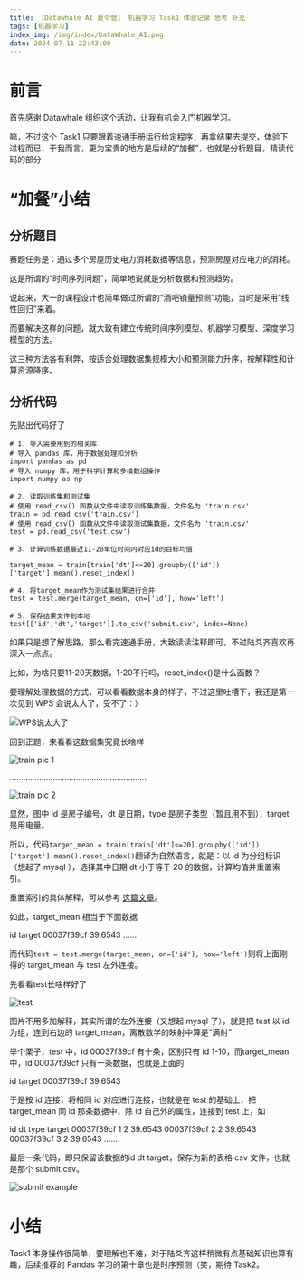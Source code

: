 ```yaml
---
title: 【Datawhale AI 夏令营】 机器学习 Task1 体验记录 思考 补充
tags: [机器学习]
index_img: /img/index/DataWhale_AI.png
date: 2024-07-11 22:43:00
---
```

# 前言
首先感谢 Datawhale 组织这个活动，让我有机会入门机器学习。

嘛，不过这个 Task1 只要跟着速通手册运行给定程序，再拿结果去提交，体验下过程而已，于我而言，更为宝贵的地方是后续的“加餐”，也就是分析题目，精读代码的部分


# “加餐”小结

## 分析题目
赛题任务是：通过多个房屋历史电力消耗数据等信息，预测房屋对应电力的消耗。

这是所谓的“时间序列问题”，简单地说就是分析数据和预测趋势。

说起来，大一的课程设计也简单做过所谓的“酒吧销量预测”功能，当时是采用“线性回归”来着。

而要解决这样的问题，就大致有建立传统时间序列模型、机器学习模型、深度学习模型的方法。

这三种方法各有利弊，按适合处理数据集规模大小和预测能力升序，按解释性和计算资源降序。

## 分析代码

先贴出代码好了
```
# 1. 导入需要用到的相关库
# 导入 pandas 库，用于数据处理和分析
import pandas as pd
# 导入 numpy 库，用于科学计算和多维数组操作
import numpy as np

# 2. 读取训练集和测试集
# 使用 read_csv() 函数从文件中读取训练集数据，文件名为 'train.csv'
train = pd.read_csv('train.csv')
# 使用 read_csv() 函数从文件中读取测试集数据，文件名为 'train.csv'
test = pd.read_csv('test.csv')

# 3. 计算训练数据最近11-20单位时间内对应id的目标均值

target_mean = train[train['dt']<=20].groupby(['id'])['target'].mean().reset_index()

# 4. 将target_mean作为测试集结果进行合并
test = test.merge(target_mean, on=['id'], how='left')

# 5. 保存结果文件到本地
test[['id','dt','target']].to_csv('submit.csv', index=None)
```

如果只是想了解思路，那么看完速通手册，大致读读注释即可，不过陆爻齐喜欢再深入一点点。

比如，为啥只要11-20天数据，1-20不行吗，reset_index()是什么函数？

要理解处理数据的方式，可以看看数据本身的样子，不过这里吐槽下，我还是第一次见到 WPS 会说太大了，受不了：）

![WPS说太大了](https://img2024.cnblogs.com/blog/3207177/202407/3207177-20240711214834025-1250283106.png)

回到正题，来看看这数据集究竟长啥样

![train pic 1](https://img2024.cnblogs.com/blog/3207177/202407/3207177-20240711215329507-2023937455.png)

……………………………………………………

![train pic 2](https://img2024.cnblogs.com/blog/3207177/202407/3207177-20240711215338956-1671382801.png)

显然，图中 id 是房子编号，dt 是日期，type 是房子类型（暂且用不到），target 是用电量。

所以，代码``target_mean = train[train['dt']<=20].groupby(['id'])['target'].mean().reset_index()``翻译为自然语言，就是：以 id 为分组标识（想起了 mysql ），选择其中日期 dt 小于等于 20 的数据，计算均值并重置索引。

重置索引的具体解释，可以参考 [这篇文章](https://www.cnblogs.com/keye/p/11229863.html)。

如此，target_mean 相当于下面数据

id          target
00037f39cf  39.6543
……

而代码``test = test.merge(target_mean, on=['id'], how='left')``则将上面刚得的 target_mean 与 test 左外连接。

先看看test长啥样好了

![test](https://img2024.cnblogs.com/blog/3207177/202407/3207177-20240711222938772-1741838916.png)

图片不用多加解释，其实所谓的左外连接（又想起 mysql 了），就是把 test 以 id 为组，连到右边的 target_mean，离散数学的映射中算是“满射”

举个栗子，test 中，id 00037f39cf 有十条，区别只有 id 1-10，而target_mean 中，id 00037f39cf 只有一条数据，也就是上面的

id          target
00037f39cf  39.6543

于是按 id 连接，将相同 id 对应进行连接，也就是在 test 的基础上，把 target_mean 同 id 那条数据中，除 id 自己外的属性，连接到 test 上，如

id          dt     type     target
00037f39cf  1      2        39.6543
00037f39cf  2      2        39.6543
00037f39cf  3      2        39.6543
……

最后一条代码，即只保留该数据的id dt target，保存为新的表格 csv 文件，也就是那个 submit.csv。

![submit example](https://img2024.cnblogs.com/blog/3207177/202407/3207177-20240711223939047-1629152698.png)

# 小结
Task1 本身操作很简单，要理解也不难，对于陆爻齐这样稍微有点基础知识也算有趣，后续推荐的 Pandas 学习的第十章也是时序预测（笑，期待 Task2。